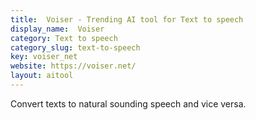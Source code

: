 ```yaml
---
title:  Voiser - Trending AI tool for Text to speech
display_name:  Voiser
category: Text to speech
category_slug: text-to-speech
key: voiser_net
website: https://voiser.net/
layout: aitool
---
```


Convert texts to natural sounding speech and vice versa.
